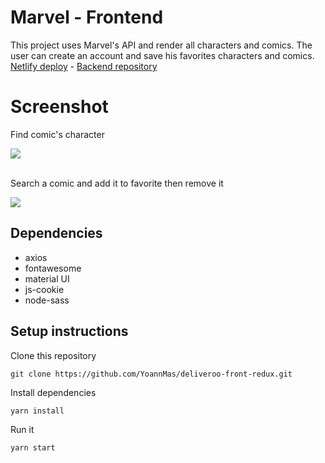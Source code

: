 # Marvel - Frontend

This project uses Marvel's API and render all characters and comics. The user can create an account and save his favorites characters and comics.
<br/>
<a href="https://marvel-yoann.netlify.app/">Netlify deploy</a> - <a href="https://github.com/YoannMas/marvel-back.git">Backend repository</a>

# Screenshot

Find comic's character

<img src="./src/assets/marvel_3.gif">
<br/>
<br/>

Search a comic and add it to favorite then remove it

<img src="./src/assets/marvel_2.gif">

## Dependencies

- axios
- fontawesome
- material UI
- js-cookie
- node-sass

## Setup instructions

Clone this repository 

```
git clone https://github.com/YoannMas/deliveroo-front-redux.git
```

Install dependencies

```
yarn install
```

Run it

```
yarn start
```

